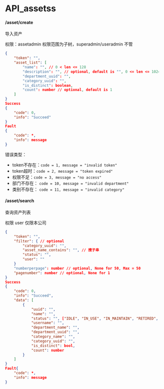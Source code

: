 # API_assetss

#### /asset/create

导入资产

权限：assetadmin 权限范围为子树，superadmin/useradmin 不管

```json
{
	"token": "",
	"asset_list": [
		"name": "", // 0 < len <= 128
		"description": "", // optional, default is "", 0 <= len <= 1024
		"department_uuid": "",
		"category_uuid": "",
		"is_distinct": boolean,
		"count": number // optional, default is 1
	]
}
Success
{
	"code": 0,
	"info": "Succeed"
}
Fault
{
	"code": *,
	"info": message
}

```

错误类型：

* token不存在：`code = 1, message = "invalid token"`
* token超时：`code = 2, message = "token expired"`
* 权限不足：`code = 3, message = "no access"`
* 部门不存在： `code = 10, message = "invalid department"`
* 类别不存在： `code = 11, message = "invalid category"`

#### /asset/search

查询资产列表

权限 user 仅限本公司

```json
{
	"token": "",
	"filter": { // optional
		"category_uuid": "",
		"asset_name_contains": "", // 搜子串
		"status": "",
		"user": ""
	}
	"numberperpage": number // optional, None for 50, Max = 50
	"pagenumber": number // optional, None for 1
}
Success
{
	"code": 0,
	"info": "Succeed",
	"data": [
		{
			"uuid": "",
			"name": "",
			"status": "", ["IDLE", "IN_USE", "IN_MAINTAIN", "RETIRED", "DELETED "]
			"username": "",
			"department_name": "",
			"department_uuid": "",
			"category_name": "",
			"category_uuid": "",
			"is_distinct": bool,
			"count": number
		}
	]
}
Fault{
	"code": *,
	"info": message
}

```


